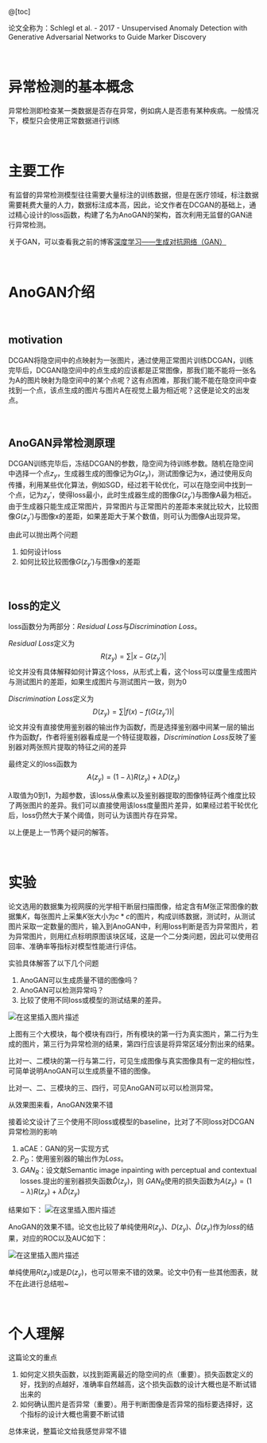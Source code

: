 ﻿@[toc]

论文全称为：Schlegl et al. - 2017 - Unsupervised Anomaly Detection with Generative Adversarial Networks to Guide Marker Discovery

<br>

# 异常检测的基本概念
异常检测即检查某一类数据是否存在异常，例如病人是否患有某种疾病。一般情况下，模型只会使用正常数据进行训练

<br>

# 主要工作

有监督的异常检测模型往往需要大量标注的训练数据，但是在医疗领域，标注数据需要耗费大量的人力，数据标注成本高，因此，论文作者在DCGAN的基础上，通过精心设计的loss函数，构建了名为AnoGAN的架构，首次利用无监督的GAN进行异常检测。

关于GAN，可以查看我之前的博客[深度学习——生成对抗网络（GAN）](https://blog.csdn.net/dhaiuda/article/details/102751214)

<br>

# AnoGAN介绍

<br>

## motivation
DCGAN将隐空间中的点映射为一张图片，通过使用正常图片训练DCGAN，训练完毕后，DCGAN隐空间中的点生成的应该都是正常图像，那我们能不能将一张名为A的图片映射为隐空间中的某个点呢？这有点困难，那我们能不能在隐空间中查找到一个点，该点生成的图片与图片A在视觉上最为相近呢？这便是论文的出发点。

<br>

## AnoGAN异常检测原理

DCGAN训练完毕后，冻结DCGAN的参数，隐空间为待训练参数。随机在隐空间中选择一个点$z_y$，生成器生成的图像记为$G(z_y)$，测试图像记为x，通过使用反向传播，利用某些优化算法，例如SGD，经过若干轮优化，可以在隐空间中找到一个点，记为$z_y'$，使得loss最小，此时生成器生成的图像$G(z_y')$与图像A最为相近。由于生成器只能生成正常图片，异常图片与正常图片的差距本来就比较大，比较图像$G(z_y')$与图像x的差距，如果差距大于某个数值，则可认为图像A出现异常。

由此可以抛出两个问题

 1. 如何设计loss
 2. 如何比较比较图像$G(z_y')$与图像x的差距

<br>

## loss的定义
loss函数分为两部分：$Residual\ Loss$与$Discrimination\ Loss$。

$Residual\ Loss$定义为
$$R(z_y)=\sum|x-G(z_y')|$$
论文并没有具体解释如何计算这个loss，从形式上看，这个loss可以度量生成图片与测试图片的差距，如果生成图片与测试图片一致，则为0

$Discrimination\ Loss$定义为
$$D(z_y)=\sum|f(x)-f(G(z_y'))|$$
论文并没有直接使用鉴别器的输出作为函数$f$，而是选择鉴别器中间某一层的输出作为函数$f$，作者将鉴别器看成是一个特征提取器，$Discrimination\ Loss$反映了鉴别器对两张照片提取的特征之间的差异

最终定义的loss函数为
$$A(z_y)=(1-\lambda)R(z_y)+\lambda D(z_y)$$

$\lambda$取值为0到1，为超参数，该loss从像素以及鉴别器提取的图像特征两个维度比较了两张图片的差异。我们可以直接使用该loss度量图片差异，如果经过若干轮优化后，loss仍然大于某个阈值，则可认为该图片存在异常。

以上便是上一节两个疑问的解答。

<br>

# 实验
论文选用的数据集为视网膜的光学相干断层扫描图像，给定含有$M$张正常图像的数据集$K$，每张图片上采集$K$张大小为$c*c$的图片，构成训练数据，测试时，从测试图片采取一定数量的图片，输入到AnoGAN中，利用loss判断是否为异常图片，若为异常图片，则用红点标明原图该块区域，这是一个二分类问题，因此可以使用召回率、准确率等指标对模型性能进行评估。

实验具体解答了以下几个问题

 1. AnoGAN可以生成质量不错的图像吗？
 2. AnoGAN可以检测异常吗？
 3. 比较了使用不同loss或模型的测试结果的差异。

![在这里插入图片描述](https://img-blog.csdnimg.cn/20191026191818252.png?x-oss-process=image/watermark,type_ZmFuZ3poZW5naGVpdGk,shadow_10,text_aHR0cHM6Ly9ibG9nLmNzZG4ubmV0L2RoYWl1ZGE=,size_16,color_FFFFFF,t_70)

上图有三个大模块，每个模块有四行，所有模块的第一行为真实图片，第二行为生成的图片，第三行为异常检测的结果，第四行应该是将异常区域分割出来的结果。

比对一、二模块的第一行与第二行，可见生成图像与真实图像具有一定的相似性，可简单说明AnoGAN可以生成质量不错的图像。

比对一、二、三模块的三、四行，可见AnoGAN可以可以检测异常。

从效果图来看，AnoGAN效果不错

接着论文设计了三个使用不同loss或模型的baseline，比对了不同loss对DCGAN异常检测的影响

 1. aCAE：GAN的另一实现方式
 2. $P_D$：使用鉴别器的输出作为$Loss$。
 3. $GAN_R$：设文献Semantic image
inpainting with perceptual and contextual losses.提出的鉴别器损失函数$\hat D(z_y)$，则 $GAN_R$使用的损失函数为$A(z_y)=(1-\lambda)R(z_y)+\lambda \hat D(z_y)$

结果如下：
![在这里插入图片描述](https://img-blog.csdnimg.cn/20191026193211525.png?x-oss-process=image/watermark,type_ZmFuZ3poZW5naGVpdGk,shadow_10,text_aHR0cHM6Ly9ibG9nLmNzZG4ubmV0L2RoYWl1ZGE=,size_16,color_FFFFFF,t_70)

AnoGAN的效果不错。论文也比较了单纯使用$R(z_y)$、$D(z_y)$、$\hat D(z_y)$作为$loss$的结果，对应的ROC以及AUC如下：

![在这里插入图片描述](https://img-blog.csdnimg.cn/20191026193726305.png?x-oss-process=image/watermark,type_ZmFuZ3poZW5naGVpdGk,shadow_10,text_aHR0cHM6Ly9ibG9nLmNzZG4ubmV0L2RoYWl1ZGE=,size_16,color_FFFFFF,t_70)

单纯使用$R(z_y)$或是$D(z_y)$，也可以带来不错的效果。论文中仍有一些其他图表，就不在此进行总结啦~

<br>

# 个人理解
这篇论文的重点

 1. 如何定义损失函数，以找到距离最近的隐空间的点（重要）。损失函数定义的好，找到的点越好，准确率自然越高，这个损失函数的设计大概也是不断试错出来的
 2. 如何确认图片是否异常（重要）。用于判断图像是否异常的指标要选择好，这个指标的设计大概也需要不断试错
 
 总体来说，整篇论文给我感觉非常不错

